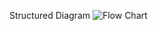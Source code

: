 Structured Diagram
![Flow Chart](https://user-images.githubusercontent.com/49491210/142911583-ba84b611-8b55-494e-a523-e5e0b3e09a5c.png)

